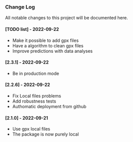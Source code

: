 ### Change Log
All notable changes to this project will be documented here. 

#### [TODO list] - 2022-09-22
 
- Make it possible to add gpx files
- Have a algorithm to clean gpx files
- Improve predictions with data analyses

#### [2.3.1] - 2022-09-22

- Be in production mode

#### [2.2.6] - 2022-09-22
 
- Fix Local files problems
- Add robustness tests
- Authomatic deployment from github

#### [2.1.0] - 2022-09-21
  
- Use gpx local files
- The package is now purely local
 